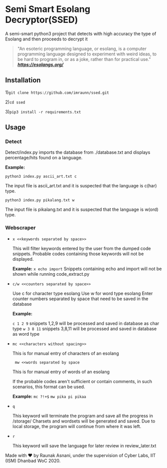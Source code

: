 
# Semi Smart Esolang Decryptor(SSED) #
A semi-smart python3 project that detects with high accuracy the type of Esolang and then proceeds to decrypt it
> "An esoteric programming language, or esolang, is a computer programming language designed to experiment with weird ideas, to be hard to program in, or as a joke, rather than for practical use."
> ***https://esolangs.org/***

## Installation

1)`git clone https://github.com/imraunn/ssed.git`

2)`cd ssed`

3)`pip3 install -r requirements.txt`


## Usage

### Detect

Detect/index.py imports the database from ./database.txt and displays percentage/hits found on a language.

**Example:**

`python3 index.py ascii_art.txt c`

The input file is ascii_art.txt and it is suspected that the language is c(har) type.

`python3 index.py pikalang.txt w`

The input file is pikalang.txt and it is suspected that the language is w(ord) type.


### Webscraper



* `x <<keywords separated by space>>`

	This will filter keywords entered by the user from the dumped code snippets. Probable codes containing
	those keywords will not be displayed.

	 **Example:** `x echo import`
	 Snippets containing echo and import will not be shown while running code_extract.py

* `c/w <<counters separated by space>>`

	 Use  c for character type esolang
	 Use w for word type esolang
	 Enter counter numbers separated by space that need to be saved in the database

	 **Example:**

	`c 1 2 9` snippets 1,2,9 will be processed and saved in database as char type
	`w 3 8 11` snippets 3,8,11 will be processed and saved in database as word type

* `mc <<characters without spacing>>`

     This is for manual entry of characters of an esolang

	` mw <<words separated by space`

	This is for manual entry of words of an esolang

	If the probable codes aren't sufficient or contain comments, in such scenarios, this format can be used.

	**Example:** `mc ?!+$`  `mw pika pi pikaa`
* `q`

	This keyword will terminate the program and save all the progress in /storage/
Charsets and wordsets will be generated and saved. Due to local storage, the program will continue from where it was left.

* `r`

	This keyword will save the language for later review in review_later.txt



Made with :heart: by Raunak Asnani, under the supervision of Cyber Labs, IIT (ISM) Dhanbad WoC 2020.
